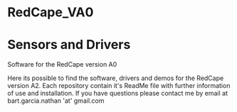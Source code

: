RedCape_VA0
===========


Sensors and Drivers
===================



Software for the RedCape version A0

Here its possible to find the software, drivers and demos for the RedCape version A2. Each repository contain it's ReadMe file with further information of use and installation. If you have questions please contact me by email at bart.garcia.nathan 'at' gmail.com
